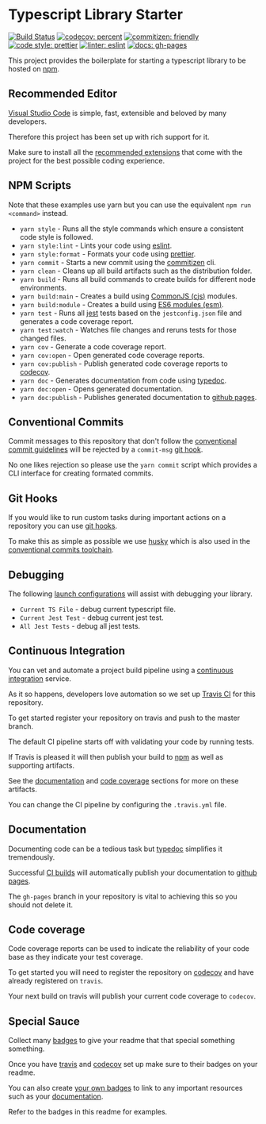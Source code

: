# Typescript Library Starter

[![Build Status](https://travis-ci.org/amaya-loves-tea/typescript-library-starter.svg?branch=master)](https://travis-ci.org/amaya-loves-tea/typescript-library-starter)
[![codecov: percent](https://codecov.io/gh/amaya-loves-tea/typescript-library-starter/branch/master/graph/badge.svg)](https://codecov.io/gh/amaya-loves-tea/typescript-library-starter)
[![commitizen: friendly](https://img.shields.io/badge/commitizen-friendly-brightgreen.svg)](http://commitizen.github.io/cz-cli/)
[![code style: prettier](https://img.shields.io/badge/code_style-prettier-ff69b4.svg?style=flat-square)](https://github.com/prettier/prettier)
[![linter: eslint](https://img.shields.io/badge/linter-eslint-blue.svg)](https://github.com/typescript-eslint/typescript-eslint)
[![docs: gh-pages](https://img.shields.io/badge/docs-gh--pages-blue.svg)](https://amaya-loves-tea.github.io/typescript-library-starter/)

This project provides the boilerplate for starting a typescript library to be hosted on [npm](https://www.npmjs.com/).

## Recommended Editor

[Visual Studio Code](https://code.visualstudio.com/) is simple, fast, extensible and beloved by many developers.

Therefore this project has been set up with rich support for it.

Make sure to install all the [recommended extensions](https://code.visualstudio.com/docs/editor/extension-gallery#_recommended-extensions) that come with the project for the best possible coding experience.

## NPM Scripts

Note that these examples use yarn but you can use the equivalent `npm run <command>` instead.

- `yarn style` - Runs all the style commands which ensure a consistent code style is followed.
- `yarn style:lint` - Lints your code using [eslint](https://github.com/typescript-eslint/typescript-eslint).
- `yarn style:format` - Formats your code using [prettier](https://prettier.io/).
- `yarn commit` - Starts a new commit using the [commitizen](https://github.com/commitizen/cz-cli) cli.
- `yarn clean` - Cleans up all build artifacts such as the distribution folder.
- `yarn build` - Runs all build commands to create builds for different node environments.
- `yarn build:main` - Creates a build using [CommonJS (cjs)](https://flaviocopes.com/commonjs/) modules.
- `yarn build:module` - Creates a build using [ES6 modules (esm)](https://exploringjs.com/es6/ch_core-features.html#sec_from-cjs-to-esm).
- `yarn test` - Runs all [jest](https://jestjs.io/en/) tests based on the `jestconfig.json` file and generates a code coverage report.
- `yarn test:watch` - Watches file changes and reruns tests for those changed files.
- `yarn cov` - Generate a code coverage report.
- `yarn cov:open` - Open generated code coverage reports.
- `yarn cov:publish` - Publish generated code coverage reports to [codecov](https://codecov.io/).
- `yarn doc` - Generates documentation from code using [typedoc](https://typedoc.org/).
- `yarn doc:open` - Opens generated documentation.
- `yarn doc:publish` - Publishes generated documentation to [github pages](https://pages.github.com/).

## Conventional Commits

Commit messages to this repository that don't follow the [conventional commit guidelines](https://www.conventionalcommits.org/en/) will be rejected by a `commit-msg` [git hook](#Git-Hooks).

No one likes rejection so please use the `yarn commit` script which provides a CLI interface for creating formated commits.

## Git Hooks

If you would like to run custom tasks during important actions on a repository you can use [git hooks](https://git-scm.com/book/en/v2/Customizing-Git-Git-Hooks).

To make this as simple as possible we use [husky](https://github.com/typicode/husky) which is also used in the [conventional commits toolchain](#Conventional-Commits).

## Debugging

The following [launch configurations](https://code.visualstudio.com/docs/editor/debugging) will assist with debugging your library.

- `Current TS File` - debug current typescript file.
- `Current Jest Test` - debug current jest test.
- `All Jest Tests` - debug all jest tests.

## Continuous Integration

You can vet and automate a project build pipeline using a [continuous integration](https://www.thoughtworks.com/continuous-integration) service.

As it so happens, developers love automation so we set up [Travis CI](https://travis-ci.org/) for this repository.

To get started register your repository on travis and push to the master branch.

The default CI pipeline starts off with validating your code by running tests.

If Travis is pleased it will then publish your build to [npm](https://www.npmjs.com/) as well as supporting artifacts.

See the [documentation](#Documentation) and [code coverage](#Code-Coverage) sections for more on these artifacts.

You can change the CI pipeline by configuring the `.travis.yml` file.

## Documentation

Documenting code can be a tedious task but [typedoc](https://typedoc.org/) simplifies it tremendously.

Successful [CI builds](#Continuous-Integration) will automatically publish your documentation to [github pages](https://pages.github.com/).

The `gh-pages` branch in your repository is vital to achieving this so you should not delete it.

## Code coverage

Code coverage reports can be used to indicate the reliability of your code base as they indicate your test coverage.

To get started you will need to register the repository on [codecov](https://codecov.io/) and have already registered on `travis`.

Your next build on travis will publish your current code coverage to `codecov`.

## Special Sauce

Collect many [badges](https://www.freecodecamp.org/news/how-to-use-badges-to-stop-feeling-like-a-noob-d4e6600d37d2/) to give your readme that that special something something.

Once you have [travis](#Continuous-Integration) and [codecov](#Code-coverage) set up make sure to their badges on your readme.

You can also create [your own badges](https://shields.io/) to link to any important resources such as your [documentation](#Documentation).

Refer to the badges in this readme for examples.
